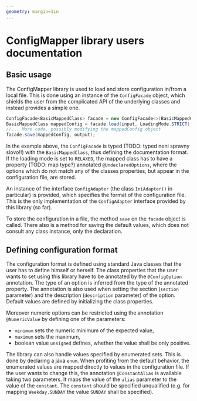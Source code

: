 ```yaml
---
geometry: margin=1in
...
```


# ConfigMapper library users documentation

## Basic usage

The ConfigMapper library is used to load and store configuration in/from a local file. This is 
done using an instance of the `ConfigFacade` object, which shields the user from the 
complicated API of the underlying classes and instead provides a simple one. 

```java 
ConfigFacade<BasicMappedClass> facade = new ConfigFacade<>(BasicMappedClass.class, new IniAdapter());
BasicMappedClass mappedConfig = facade.load(input, LoadingMode.STRICT); 
//... More code, possibly modifying the mappedConfig object
facade.save(mappedConfig, output);
```

In the example above, the `ConfigFacade` is typed (TODO: typed neni spravny slovo!!) 
with the `BasicMappedClass`, thus defining the documentation format. If the loading mode
is set to `RELAXED`, the mapped class has to have a property (TODO: map type?) annotated `@UndeclaredOptions`,
where the options which do not match any of the classes properties, but appear in the 
configuration file, are stored.

An instance
of the interface `ConfigAdapter` (the class `IniAdapter()` in particular) is provided, 
which specifies the format of the configuration file. This is the only implementation of the 
`ConfigAdapter` interface provided by this library (so far). 

To store the configuration in 
a file, the method `save` on the `facade` object is called. There also is a method 
for saving the default values, which does not consult any class instance, only the declaration.

## Defining configuration format

The configuration format is defined using standard Java classes that the user has to define
himself or herself. The class properties that the user wants to set using this library
have to be annotated by the `@ConfigOption` annotation. The type of an option is inferred 
from the type of the annotated property. The annotation is also used when setting the
section (`section` parameter) and the description (`description` parameter) of the option. 
Default values are defined by initializing the class properties.

Moreover numeric options can be restricted using the annotation `@NumericValue` by defining 
one of the parameters:
* `minimum` sets the numeric minimum of the expected value,
* `maximum` sets the maximum,
* boolean value `unsigned` defines, whether the value shall be only positive.

The library can also handle values specified by enumerated sets. This is done by declaring
a java `enum`. When profiting from the default behavior, the enumerated values are
mapped directly to values in the configuration file. If the user wants to change this, the
annotation `@ConstantAlias` is available taking two parameters. It maps the value of the 
`alias` parameter to the value of the `constant`. The `constant` should be specified 
unqualified (e.g. for mapping `Weekday.SUNDAY` the value `SUNDAY` shall be specified). 
